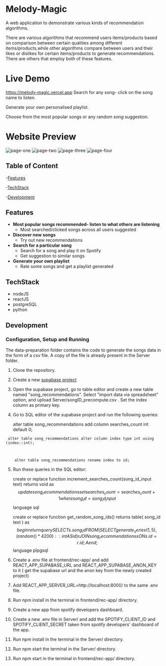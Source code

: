 # Melody-Magic
A web application to demonstrate various kinds of recommendation algorithms. 

There are various algorithms that recommend users items/products based on comparison between certain 
qualities among different items/products,while other algorithms compare between users and their likes 
or dislikes for certain items/products to generate recommendations. There are others that employ both of these features.

# Live Demo
https://melody-magic.vercel.app
Search for any song- click on the song name to listen.

Generate your own personalised playlist.

Choose from the most popular songs or any random song suggestion. 

# Website Preview
![page-one](https://user-images.githubusercontent.com/71892789/170827537-f0f7a451-4ae0-4c98-94c7-7b4ac24c41c9.jpg)
![page-two](https://user-images.githubusercontent.com/71892789/170827590-cf0dd531-dad2-461f-84d1-8ef3000ae6e2.jpg)
![page-three](https://user-images.githubusercontent.com/71892789/170827601-56ca85b7-0bea-412a-9054-7c9c13db2b2f.jpg)
![page-four](https://user-images.githubusercontent.com/71892789/170827607-3b341d31-e877-4b61-b2bd-c914f2d987cd.jpg)

## Table of Content
  -[Features](#features)

-[TechStack](#techstack)

-[Development](#development)
## Features
- **Most popular songs recommended- listen to what others are listening**
  - Most searched/clicked songs across all users suggested
- **Discover new songs**
  - Try out new recommendations
- **Search for a particular song**
  - Search for a song and play it on Spotify
  - Get suggestion to similar songs
- **Generate your own playlist**
  - Rate some songs and get a playlist generated
 
 ## TechStack
   - nodeJS
   - reactJS
   - postgreSQL
   - python
 
 ## Development
 ### Configuration, Setup and Running 
  
   The data-preparation folder contains the code to generate the songs data in the form of a csv file. A copy of the file is already present in the Server folder.
   
   1. Clone the repository.
   2. Create a new [supabase project](https://supabase.com/)
   3. Open the supabase project, go to table editor and create a new table named "song_recommendations". Select "import data via spreadsheet" option, and upload Server/songID_precompute.csv . Set the index column as primary key.
   4. Go to SQL editor of the supabase project and run the following queries:
   
       alter table song_recommendations add column searches_count int default 0;

 
     alter table song_recommendations alter column index type int using (index::int);

    
   
        alter table song_recommendations rename index to id;

    
 5. Run these queries in the SQL editor:
    
    create or replace function increment_searches_count(song_id_input text) returns void as 
  $$
  update song_recommendations
  set searches_count = searches_count + 1
  where song_id = song_id_input
  $$
  language sql
    

    
    create or replace function get_random_song_ids() returns table(
  song_id text
) as
$$
begin 
  return query SELECT s.song_id
  FROM (
    SELECT generate_series(1,5), (random()*4200):: int AS id
  ) r
  JOIN song_recommendations s
  ON s.id = r.id;A
  end;
  $$
  language plpgsql
 
 
 6. Create a .env file at frontend/rec-app/ and add REACT_APP_SUPABASE_URL and REACT_APP_SUPABASE_ANON_KEY to it ( get the supabase url and the anon key
    from the newly created project)
 7. Add REACT_APP_SERVER_URL=http://localhost:8000/ to the same .env file.
 8. Run npm install in the terminal in frontend/rec-app/ directory.
 9. Create a new app from spotify developers dashboard.
 10. Create a new .env file in Server/ and add the SPOTIFY_CLIENT_ID and SPOTIFY_CLIENT_SECRET taken from spotify developers' dashboard of the app.
 11. Run npm install in the terminal in the Server/ directory.
 12. Run npm start the terminal in the Server/ directory.
 13. Run npm start in the terminal in frontend/rec-app/ directory.
  
